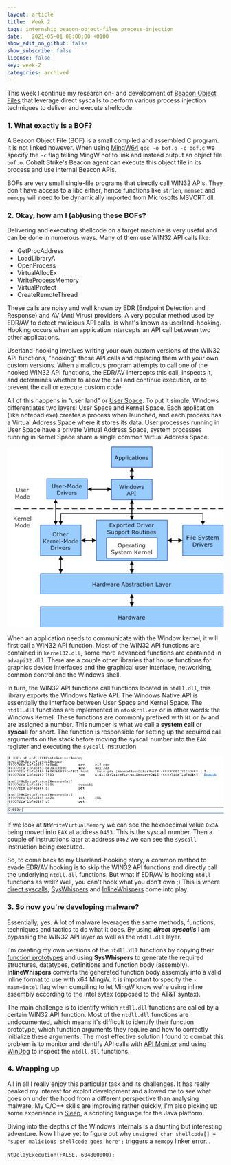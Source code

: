 ```yaml
---
layout: article
title:  Week 2
tags: internship beacon-object-files process-injection 
date:   2021-05-01 08:00:00 +0100
show_edit_on_github: false
show_subscribe: false
license: false
key: week-2
categories: archived
---
```


This week I continue my research on- and development of [Beacon Object Files](https://www.cobaltstrike.com/help-beacon-object-files) that leverage direct syscalls to perform various process injection techniques to deliver and execute shellcode.<!--more-->

### 1. What exactly is a BOF?

A Beacon Object File (BOF) is a small compiled and assembled C program. It is not linked however. When using [MingW64](http://mingw-w64.org/doku.php) `gcc -o bof.o -c bof.c` we specify the `-c` flag telling MingW not to link and instead output an object file `bof.o`. Cobalt Strike's Beacon agent can execute this object file in its process and use internal Beacon APIs.

BOFs are very small single-file programs that directly call WIN32 APIs. They don't have access to a libc either, hence functions like `strlen`, `memset` and `memcpy` will need to be dynamically imported from Microsofts MSVCRT.dll.

### 2. Okay, how am I (ab)using these BOFs?

Delivering and executing shellcode on a target machine is very useful and can be done in numerous ways. Many of them use WIN32 API calls like:

* GetProcAddress
* LoadLibraryA
* OpenProcess
* VirtualAllocEx
* WriteProcessMemory
* VirtualProtect
* CreateRemoteThread

These calls are noisy and well known by EDR (Endpoint Detection and Response) and AV (Anti Virus) providers. A very popular method used by EDR/AV to detect malicious API calls, is what's known as userland-hooking. Hooking occurs when an application intercepts an API call between two other applications.

Userland-hooking involves writing your own custom versions of the WIN32 API functions, "hooking" those API calls and replacing them with your own custom versions. When a malicous program attempts to call one of the hooked WIN32 API functions, the EDR/AV intercepts this call, inspects it, and determines whether to allow the call and continue execution, or to prevent the call or execute custom code.

All of this happens in "user land" or [User Space](https://docs.microsoft.com/en-us/windows-hardware/drivers/gettingstarted/user-mode-and-kernel-mode). To put it simple, Windows differentiates two layers: User Space and Kernel Space. Each application (like notepad.exe) creates a process when launched, and each process has a Virtual Address Space where it stores its data. User processes running in User Space have a private Virtual Address Space, system processes running in Kernel Space share a single common Virtual Address Space.

![User Space vs Kernel Space](/assets/images/user-space-kernel-space.png)

When an application needs to communicate with the Window kernel, it will first call a WIN32 API function. Most of the WIN32 API functions are contained in `kernel32.dll`, some more advanced functions are contained in `advapi32.dll`. There are a couple other libraries that house functions for graphics device interfaces and the graphical user interface, networking, common control and the Windows shell.

In turn, the WIN32 API functions call functions located in `ntdll.dll`, this library exports the Windows Native API. The Windows Native API is essentially the interface between User Space and Kernel Space. The `ntdll.dll` functions are implemented in `ntoskrnl.exe` or in other words: the Windows Kernel. These functions are commonly prefixed with `Nt` or `Zw` and are assigned a number. This number is what we call a **system call** or **syscall** for short. The function is responsible for setting up the required call arguments on the stack before moving the syscall number into the `EAX` register and executing the `syscall` instruction.


![NtWriteVirtualMemory syscall](/assets/images/ntwritevirtualmemory.png)

If we look at `NtWriteVirtualMemory` we can see the hexadecimal value `0x3A` being moved into `EAX` at address `D453`. This is the syscall number. Then a couple of instructions later at address `D462` we can see the `syscall` instruction being executed.

So, to come back to my Userland-hooking story, a common method to evade EDR/AV hooking is to skip the WIN32 API functions and directly call the underlying `ntdll.dll` functions. But what if EDR/AV is hooking `ntdll` functions as well? Well, you can't hook what you don't own ;) This is where [direct syscalls](https://outflank.nl/blog/2019/06/19/red-team-tactics-combining-direct-system-calls-and-srdi-to-bypass-av-edr/),  [SysWhispers](https://github.com/jthuraisamy/SysWhispers) and [InlineWhispers](https://github.com/outflanknl/InlineWhispers) come into play.

### 3. So now you're developing malware?

Essentially, yes. A lot of malware leverages the same methods, functions, techniques and tactics to do what it does. By using ***direct syscalls*** I am bypassing the WIN32 API layer as well as the `ntdll.dll` layer. 

I'm creating my own versions of the `ntdll.dll` functions by copying their [function prototypes](https://en.wikipedia.org/wiki/Function_prototype) and using **SysWhispers**  to generate the required structures, datatypes, definitions and function body (assembly). **InlineWhispers** converts the generated function body assembly into a valid inline format to use with x64 MingW. It is important to specify the `-masm=intel` flag when compiling to let MingW know we're using inline assembly according to the Intel sytax (opposed to the AT&T syntax).

The main challenge is to identify which `ntdll.dll` functions are called by a certain WIN32 API function. Most of the `ntdll.dll` functions are undocumented, which means it's difficult to identify their function prototype, which function arguments they require and how to correctly initialize these arguments. The most effective solution I found to combat this problem is to monitor and identify API calls with [API Monitor](http://www.rohitab.com/apimonitor) and using [WinDbg](https://docs.microsoft.com/en-us/windows-hardware/drivers/debugger/getting-started-with-windows-debugging) to inspect the `ntdll.dll` functions.

### 4. Wrapping up

All in all I really enjoy this particular task and its challenges. It has really peaked my interest for exploit development and allowed me to see what goes on under the hood from a different perspective than analysing malware. My C/C++ skills are improving rather quickly, I'm also picking up some experience in [Sleep](http://sleep.dashnine.org/), a scripting language for the Java platform.

Diving into the depths of the Windows Internals is a daunting but interesting adventure. Now I have yet to figure out why `unsigned char shellcode[] = "super malicious shellcode goes here";` triggers a `memcpy` linker error...

`NtDelayExecution(FALSE, 604800000);`